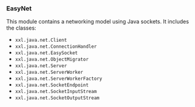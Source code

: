 ### EasyNet

This module contains a networking model using Java sockets. It includes the classes:

* `xxl.java.net.Client`
* `xxl.java.net.ConnectionHandler`
* `xxl.java.net.EasySocket`
* `xxl.java.net.ObjectMigrator`
* `xxl.java.net.Server`
* `xxl.java.net.ServerWorker`
* `xxl.java.net.ServerWorkerFactory`
* `xxl.java.net.SocketEndpoint`
* `xxl.java.net.SocketInputStream`
* `xxl.java.net.SocketOutputStream`

